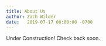 ```yaml
---
title: About Us
author: Zach Wilder
date:   2019-07-17 08:00:00 -0700
---
```


Under Construction! Check back soon.
